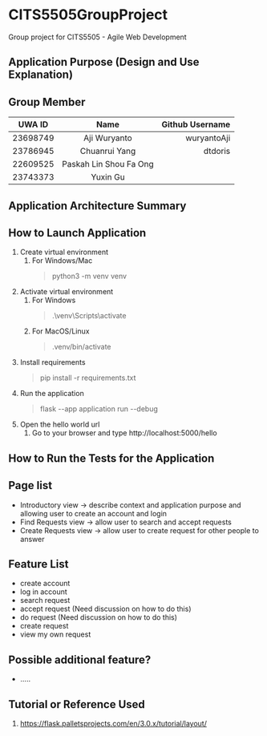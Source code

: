 # CITS5505GroupProject
Group project for CITS5505 - Agile Web Development

## Application Purpose (Design and Use Explanation)

## Group Member
| UWA ID       |        Name            | Github Username |
|--------------|:----------------------:|----------------:|
|   23698749   |     Aji Wuryanto       |   wuryantoAji   |
|   23786945   |     Chuanrui Yang      |      dtdoris    |
|   22609525   | Paskah Lin Shou Fa Ong |                 |
|   23743373   |       Yuxin Gu         |                 |

## Application Architecture Summary


## How to Launch Application
1. Create virtual environment
    1. For Windows/Mac
        >   python3 -m venv venv
2. Activate virtual environment
    1. For Windows
        >   .\venv\Scripts\activate
    2. For MacOS/Linux
        >   .venv/bin/activate
3. Install requirements
    >   pip install -r requirements.txt
4. Run the application 
    >   flask --app application run --debug
5. Open the hello world url
    1. Go to your browser and type http://localhost:5000/hello
## How to Run the Tests for the Application


## Page list
- Introductory view -> describe context and application purpose and allowing user to create an account and login
- Find Requests view -> allow user to search and accept requests
- Create Requests view -> allow user to create request for other people to answer

## Feature List
- create account
- log in account
- search request
- accept request (Need discussion on how to do this)
- do request (Need discussion on how to do this)
- create request
- view my own request

## Possible additional feature?
- .....

## Tutorial or Reference Used
1. https://flask.palletsprojects.com/en/3.0.x/tutorial/layout/
